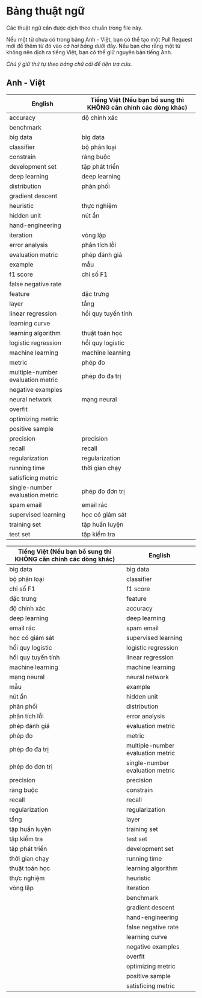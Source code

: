 # Bảng thuật ngữ

Các thuật ngữ cần được dịch theo chuẩn trong file này.

Nếu một từ chưa có trong bảng Anh - Việt, bạn có thể tạo một Pull Request mới để thêm từ đó vào _cả hai bảng_ dưới đây.
Nếu bạn cho rằng một từ không nên dịch ra tiếng Việt, bạn có thể giữ nguyên bản tiếng Anh.

*Chú ý giữ thứ tự theo bảng chữ cái để tiện tra cứu.*

## Anh - Việt

| English                           | Tiếng Việt (Nếu bạn bổ sung thì KHÔNG căn chỉnh các dòng khác) |
|-----------------------------------|----------------------------------------------------------------|
| accuracy                          | độ chính xác                                                   |
| benchmark                         |                                                                |
| big data                          | big data                                                       |
| classifier                        | bộ phân loại                                                   |
| constrain                         | ràng buộc                                                      |
| development set                   | tập phát triển                                                 |
| deep learning                     | deep learning                                                  |
| distribution                      | phân phối                                                      |
| gradient descent                  |                                                                |
| heuristic                         | thực nghiệm                                                    |
| hidden unit                       | nút ẩn                                                         |
| hand-engineering                  |                                                                |
| iteration                         | vòng lặp                                                       |
| error analysis                    | phân tích lỗi                                                  |
| evaluation metric                 | phép đánh giá                                                  |
| example                           | mẫu                                                            |
| f1 score                          | chỉ số F1                                                      |
| false negative rate               |                                                                |
| feature                           | đặc trưng                                                      |
| layer                             | tầng                                                           |
| linear regression                 | hồi quy tuyến tính                                             |
| learning curve                    |                                                                |
| learning algorithm                | thuật toán học                                                 |
| logistic regression               | hồi quy logistic                                               |
| machine learning                  | machine learning                                               |
| metric                            | phép đo                                                        |
| multiple-number evaluation metric | phép đo đa trị                                                 |
| negative examples                 |                                                                |
| neural network                    | mạng neural                                                    |
| overfit                           |                                                                |
| optimizing metric                 |                                                                |
| positive sample                   |                                                                |
| precision                         | precision                                                      |
| recall                            | recall                                                         |
| regularization                    | regularization                                                 |
| running time                      | thời gian chạy                                                 |
| satisficing metric                |                                                                |
| single-number evaluation metric   | phép đo đơn trị                                                |
| spam email                        | email rác                                                      |
| supervised learning               | học có giám sát                                                |
| training set                      | tập huấn luyện                                                 |
| test set                          | tập kiểm tra                                                   |



| Tiếng Việt (Nếu bạn bổ sung thì KHÔNG căn chỉnh các dòng khác) | English                           |
|----------------------------------------------------------------|-----------------------------------|
| big data                                                       | big data                          |
| bộ phân loại                                                   | classifier                        |
| chỉ số F1                                                      | f1 score                          |
| đặc trưng                                                      | feature                           |
| độ chính xác                                                   | accuracy                          |
| deep learning                                                  | deep learning                     |
| email rác                                                      | spam email                        |
| học có giám sát                                                | supervised learning               |
| hồi quy logistic                                               | logistic regression               |
| hồi quy tuyến tính                                             | linear regression                 |
| machine learning                                               | machine learning                  |
| mạng neural                                                    | neural network                    |
| mẫu                                                            | example                           |
| nút ẩn                                                         | hidden unit                       |
| phân phối                                                      | distribution                      |
| phân tích lỗi                                                  | error analysis                    |
| phép đánh giá                                                  | evaluation metric                 |
| phép đo                                                        | metric                            |
| phép đo đa trị                                                 | multiple-number evaluation metric |
| phép đo đơn trị                                                | single-number evaluation metric   |
| precision                                                      | precision                         |
| ràng buộc                                                      | constrain                         |
| recall                                                         | recall                            |
| regularization                                                 | regularization                    |
| tầng                                                           | layer                             |
| tập huấn luyện                                                 | training set                      |
| tập kiểm tra                                                   | test set                          |
| tập phát triển                                                 | development set                   |
| thời gian chạy                                                 | running time                      |
| thuật toán học                                                 | learning algorithm                |
| thực nghiệm                                                    | heuristic                         |
| vòng lặp                                                       | iteration                         |
|                                                                | benchmark                         |
|                                                                | gradient descent                  |
|                                                                | hand-engineering                  |
|                                                                | false negative rate               |
|                                                                | learning curve                    |
|                                                                | negative examples                 |
|                                                                | overfit                           |
|                                                                | optimizing metric                 |
|                                                                | positive sample                   |
|                                                                | satisficing metric                |
